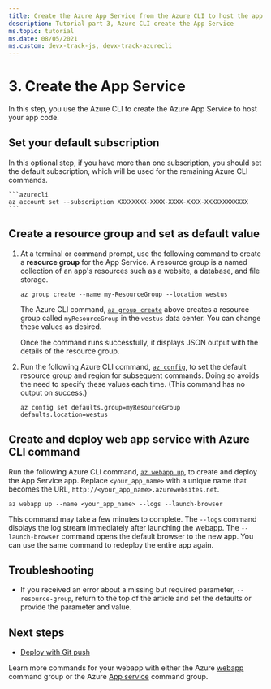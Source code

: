 ```yaml
---
title: Create the Azure App Service from the Azure CLI to host the app
description: Tutorial part 3, Azure CLI create the App Service
ms.topic: tutorial
ms.date: 08/05/2021
ms.custom: devx-track-js, devx-track-azurecli
---
```


# 3. Create the App Service

In this step, you use the Azure CLI to create the Azure App Service to host your app code.

<a name="create-resource-group"></a>

## Set your default subscription

In this optional step, if you have more than one subscription, you should set the default subscription, which will be used for the remaining Azure CLI commands. 

    ```azurecli
    az account set --subscription XXXXXXXX-XXXX-XXXX-XXXX-XXXXXXXXXXXX
    ```

## Create a resource group and set as default value

1. At a terminal or command prompt, use the following command to create a **resource group** for the App Service. A resource group is a named collection of an app's resources such as a website, a database, and file storage.

    ```azurecli
    az group create --name my-ResourceGroup --location westus
    ```

    The Azure CLI command, [`az group create`](/cli/azure/group#az_group_create) above creates a resource group called `myResourceGroup` in the `westus` data center. You can change these values as desired.

    Once the command runs successfully, it displays JSON output with the details of the resource group.

1. Run the following Azure CLI command, [`az config`](/cli/azure/config), to set the default resource group and region for subsequent commands. Doing so avoids the need to specify these values each time. (This command has no output on success.)

    ```azurecli
    az config set defaults.group=myResourceGroup defaults.location=westus
    ```

## Create and deploy web app service with Azure CLI command

Run the following Azure CLI command,  [`az webapp up`](/cli/azure/webapp#az_webapp_up), to create and deploy the App Service app. Replace `<your_app_name>` with a unique name that becomes the URL, `http://<your_app_name>.azurewebsites.net`. 

```azurecli
az webapp up --name <your_app_name> --logs --launch-browser
```

This command may take a few minutes to complete. The `--logs` command displays the log stream immediately after launching the webapp. The `--launch-browser` command opens the default browser to the new app. You can use the same command to redeploy the entire app again. 

## Troubleshooting

* If you received an error about a missing but required parameter, `--resource-group`, return to the top of the article and set the defaults or provide the parameter and value. 

## Next steps

* [Deploy with Git push](tutorial-vscode-azure-cli-node-04.md) 

Learn more commands for your webapp with either the Azure [webapp](/cli/azure/webapp) command group or the Azure [App service](/cli/azure/appservice) command group. 

